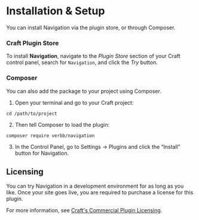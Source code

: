 # Installation & Setup
You can install Navigation via the plugin store, or through Composer.

### Craft Plugin Store
To install **Navigation**, navigate to the _Plugin Store_ section of your Craft control panel, search for `Navigation`, and click the _Try_ button.

### Composer
You can also add the package to your project using Composer.

1. Open your terminal and go to your Craft project:
```
cd /path/to/project
```
2. Then tell Composer to load the plugin:
```
composer require verbb/navigation
```
3. In the Control Panel, go to Settings → Plugins and click the “Install” button for Navigation.

## Licensing
You can try Navigation in a development environment for as long as you like. Once your site goes live, you are required to purchase a license for this plugin.

For more information, see [Craft's Commercial Plugin Licensing](https://docs.craftcms.com/v3/plugins.html#commercial-plugin-licensing).
